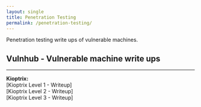 ```yaml
---
layout: single
title: Penetration Testing
permalink: /penetration-testing/
---
```

Penetration testing write ups of vulnerable machines.

<h2>Vulnhub - Vulnerable machine write ups</h2>
<hr>
<strong>Kioptrix:</strong><br>
[Kioptrix Level 1 - Writeup]
<br>
[Kioptrix Level 2 - Writeup]
<br>
[Kioptrix Level 3 - Writeup]

[Kioptrix Level 1 - Writeup]: https://kyle-c-simmons.github.io/vulnhub/vulnerable-machine/Kioptrix-level1/
[Kioptrix Level 2 - Writeup]: https://kyle-c-simmons.github.io/vulnhub/vulnerable-machine/Kioptrix-level2/
[Kioptrix Level 3 - Writeup]: https://kyle-c-simmons.github.io/vulnhub/vulnerable-machine/Kioptrix-level3/
[Kioptrix Level 4 - Writeup]: https://kyle-c-simmons.github.io/vulnhub/vulnerable-machine/Kioptrix-level4/
